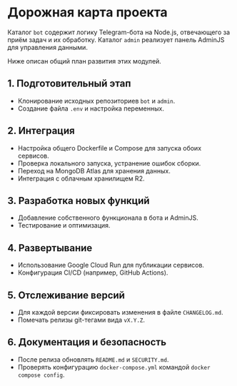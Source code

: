 <!-- Назначение файла: план развития проекта. -->
# Дорожная карта проекта


Каталог `bot` содержит логику Telegram-бота на Node.js,
отвечающего за приём задач и их обработку.
Каталог `admin` реализует панель AdminJS для управления данными.

Ниже описан общий план развития этих модулей.

## 1. Подготовительный этап
- Клонирование исходных репозиториев `bot` и `admin`.
- Создание файла `.env` и настройка переменных.

## 2. Интеграция
- Настройка общего Dockerfile и Compose для запуска обоих сервисов.
- Проверка локального запуска, устранение ошибок сборки.
- Переход на MongoDB Atlas для хранения данных.
- Интеграция с облачным хранилищем R2.

## 3. Разработка новых функций
- Добавление собственного функционала в бота и AdminJS.
- Тестирование и оптимизация.

## 4. Развертывание
- Использование Google Cloud Run для публикации сервисов.
- Конфигурация CI/CD (например, GitHub Actions).

## 5. Отслеживание версий
- Для каждой версии фиксировать изменения в файле `CHANGELOG.md`.
- Помечать релизы git-тегами вида `vX.Y.Z`.

## 6. Документация и безопасность
- После релиза обновлять `README.md` и `SECURITY.md`.
- Проверять конфигурацию `docker-compose.yml` командой `docker compose config`.
